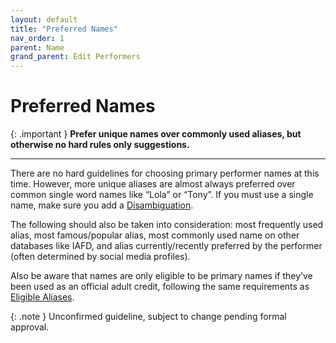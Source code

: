 ```yaml
---
layout: default
title: "Preferred Names"
nav_order: 1
parent: Name
grand_parent: Edit Performers
---
```


# Preferred Names

{: .important }
**Prefer unique names over commonly used aliases, but otherwise no hard rules only suggestions.**

---

There are no hard guidelines for choosing primary performer names at this time. However, more unique aliases are almost always preferred over common single word names like “Lola” or “Tony”. If you must use a single name, make sure you add a [Disambiguation](../disambiguation/).

The following should also be taken into consideration: most frequently used alias, most famous/popular alias, most commonly used name on other databases like IAFD, and alias currently/recently preferred by the performer (often determined by social media profiles).

Also be aware that names are only eligible to be primary names if they’ve been used as an official adult credit, following the same requirements as [Eligible Aliases](.../aliases/eligible-aliases).

{: .note }
Unconfirmed guideline, subject to change pending formal approval.
